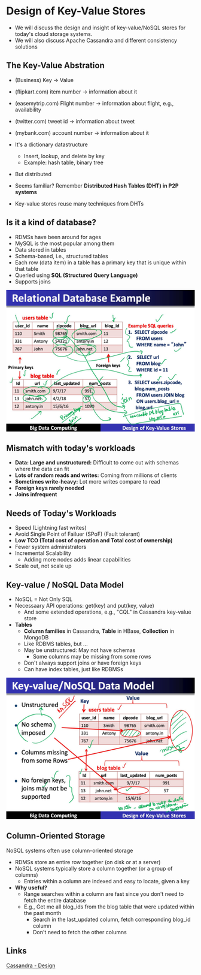 # Design of Key-Value Stores

- We will discuss the design and insight of key-value/NoSQL stores for today's cloud storage systems.
- We will also discuss Apache Cassandra and different consistency solutions

## The Key-Value Abstration

- (Business) Key -> Value
- (flipkart.com) item number -> information about it
- (easemytrip.com) Flight number -> information about flight, e.g., availability
- (twitter.com) tweet id -> information about tweet
- (mybank.com) account number -> information about it

- It's a dictionary datastructure
    - Insert, lookup, and delete by key
    - Example: hash table, binary tree
- But distributed
- Seems familiar? Remember **Distributed Hash Tables (DHT) in P2P systems**
- Key-value stores reuse many techniques from DHTs

## Is it a kind of database?

- RDMSs have been around for ages
- MySQL is the most popular among them
- Data stored in tables
- Schema-based, i.e., structured tables
- Each row (data item) in a table has a primary key that is unique within that table
- Queried using **SQL (Structured Query Language)**
- Supports joins

![image](../../media/Big-Data_Design-of-Key-Value-Stores-image1.jpg)

## Mismatch with today's workloads

- **Data: Large and unstructured:** Difficult to come out with schemas where the data can fit
- **Lots of random reads and writes:** Coming from millions of clients
- **Sometimes write-heavy:** Lot more writes compare to read
- **Foreign keys rarely needed**
- **Joins infrequent**

## Needs of Today's Workloads

- Speed (Lightning fast writes)
- Avoid Single Point of Failuer (SPoF) (Fault tolerant)
- **Low TCO (Total cost of operation and Total cost of ownership)**
- Fewer system administrators
- Incremental Scalability
    - Adding more nodes adds linear capabilities
- Scale out, not scale up

## Key-value / NoSQL Data Model

- NoSQL = Not Only SQL
- Necessaary API operations: get(key) and put(key, value)
    - And some extended operations, e.g., "CQL" in Cassandra key-value store
- **Tables**
    - **Column families** in Cassandra, **Table** in HBase, **Collection** in MongoDB
    - Like RDBMS tables, but ...
    - May be unstructured: May not have schemas
        - Some columns may be missing from some rows
    - Don't always support joins or have foreign keys
    - Can have index tables, just like RDBMSs

![image](../../media/Big-Data_Design-of-Key-Value-Stores-image2.jpg)

## Column-Oriented Storage

NoSQL systems often use column-oriented storage

- RDMSs store an entire row together (on disk or at a server)
- NoSQL systems typically store a column together (or a group of columns)
    - Entries within a column are indexed and easy to locate, given a key
- **Why useful?**
    - Range searches within a column are fast since you don't need to fetch the entire database
    - E.g., Get me all blog_ids from the blog table that were updated within the past month
        - Search in the last_updated column, fetch corresponding blog_id column
        - Don't need to fetch the other columns

## Links

[Cassandra - Design](databases/nosql-databases/cassandra/design.md)
